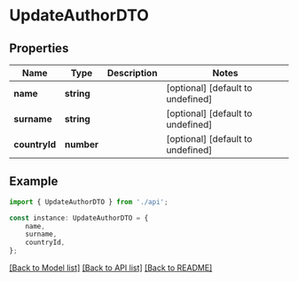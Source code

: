 # UpdateAuthorDTO


## Properties

Name | Type | Description | Notes
------------ | ------------- | ------------- | -------------
**name** | **string** |  | [optional] [default to undefined]
**surname** | **string** |  | [optional] [default to undefined]
**countryId** | **number** |  | [optional] [default to undefined]

## Example

```typescript
import { UpdateAuthorDTO } from './api';

const instance: UpdateAuthorDTO = {
    name,
    surname,
    countryId,
};
```

[[Back to Model list]](../README.md#documentation-for-models) [[Back to API list]](../README.md#documentation-for-api-endpoints) [[Back to README]](../README.md)
